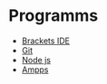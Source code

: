 # Programms
* [Brackets IDE](http://brackets.io/)
* [Git](https://git-scm.com/)
* [Node js](https://nodejs.org/en/)
* [Ampps](http://www.ampps.com/)
